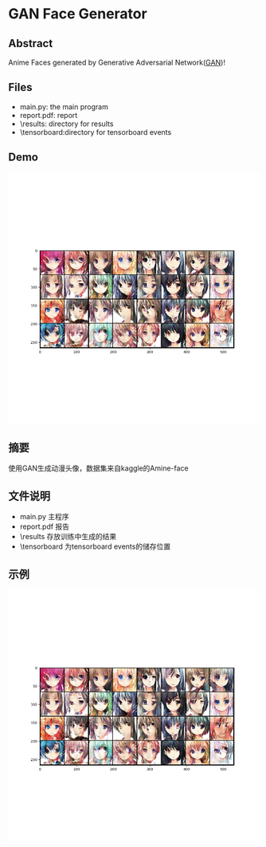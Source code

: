 # GAN Face Generator

## Abstract

Anime Faces generated by Generative Adversarial Network([GAN](https://arxiv.org/pdf/1406.2661v1.pdf))!

## Files
* main.py: the main program
* report.pdf: report
* \results: directory for results 
* \tensorboard:directory for tensorboard events

## Demo

![demo](https://github.com/TrueNobility303/GAN-face-generator/blob/main/result/27.png)

## 摘要
使用GAN生成动漫头像，数据集来自kaggle的Amine-face

## 文件说明

* main.py 主程序
* report.pdf 报告
* \results 存放训练中生成的结果
* \tensorboard 为tensorboard events的储存位置

## 示例

![demo](https://github.com/TrueNobility303/GAN-face-generator/blob/main/result/27.png)
